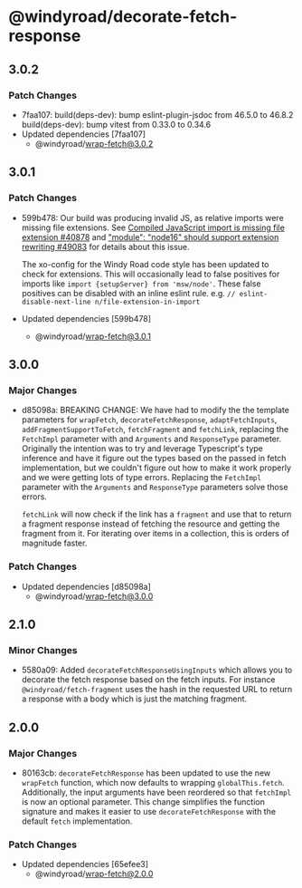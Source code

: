 # @windyroad/decorate-fetch-response

## 3.0.2

### Patch Changes

- 7faa107: build(deps-dev): bump eslint-plugin-jsdoc from 46.5.0 to 46.8.2
  build(deps-dev): bump vitest from 0.33.0 to 0.34.6
- Updated dependencies [7faa107]
  - @windyroad/wrap-fetch@3.0.2

## 3.0.1

### Patch Changes

- 599b478: Our build was producing invalid JS, as relative imports were missing file extensions.
  See [Compiled JavaScript import is missing file extension #40878](https://github.com/microsoft/TypeScript/issues/40878)
  and ["module": "node16" should support extension rewriting #49083](https://github.com/microsoft/TypeScript/issues/49083#issuecomment-1435399267)
  for details about this issue.

  The xo-config for the Windy Road code style has been updated to check for extensions. This
  will occasionally lead to false positives for imports like
  `import {setupServer} from 'msw/node'`. These false positives can be disabled with an inline
  eslint rule. e.g. `// eslint-disable-next-line n/file-extension-in-import`

- Updated dependencies [599b478]
  - @windyroad/wrap-fetch@3.0.1

## 3.0.0

### Major Changes

- d85098a: BREAKING CHANGE: We have had to modify the the template parameters for `wrapFetch`,
  `decorateFetchResponse`, `adaptFetchInputs`, `addFragmentSupportToFetch`, `fetchFragment`
  and `fetchLink`, replacing the `FetchImpl` parameter with and `Arguments` and `ResponseType`
  parameter. Originally the intention was to try and leverage Typescript's
  type inference and have it figure out the types based on the passed in fetch implementation,
  but we couldn't figure out how to make it work properly and we were getting lots of type
  errors. Replacing the `FetchImpl` parameter with the `Arguments` and `ResponseType` parameters solve those errors.

  `fetchLink` will now check if the link has a `fragment` and use that to return a fragment
  response instead of fetching the resource and getting the fragment from it. For iterating
  over items in a collection, this is orders of magnitude faster.

### Patch Changes

- Updated dependencies [d85098a]
  - @windyroad/wrap-fetch@3.0.0

## 2.1.0

### Minor Changes

- 5580a09: Added `decorateFetchResponseUsingInputs` which allows you to decorate the fetch response
  based on the fetch inputs. For instance `@windyroad/fetch-fragment` uses the hash in the
  requested URL to return a response with a body which is just the matching fragment.

## 2.0.0

### Major Changes

- 80163cb: `decorateFetchResponse` has been updated to use the new `wrapFetch` function, which now
  defaults to wrapping `globalThis.fetch`. Additionally, the input arguments have been reordered
  so that `fetchImpl` is now an optional parameter. This change simplifies the function signature
  and makes it easier to use `decorateFetchResponse` with the default `fetch` implementation.

### Patch Changes

- Updated dependencies [65efee3]
  - @windyroad/wrap-fetch@2.0.0
